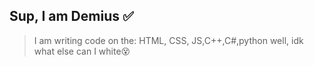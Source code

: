 ##                  Sup, I am Demius :white_check_mark:
> I am writing code on the: HTML, CSS, JS,C++,C#,python
 well, idk what else can I white:dizzy_face:
